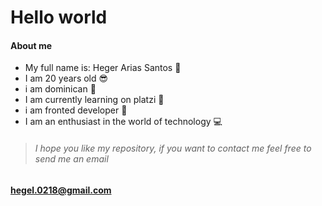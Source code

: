# Hello world
#### About me 
- My full name is: Heger Arias Santos 🤗
- I am 20 years old  😎
- i am dominican  🌭
- I am currently learning on platzi  💚
- i am fronted developer  🎉
- I am an enthusiast in the world of technology  💻

> ######  I hope you like my repository, if you want to contact me feel free to send me an email

 #### hegel.0218@gmail.com
